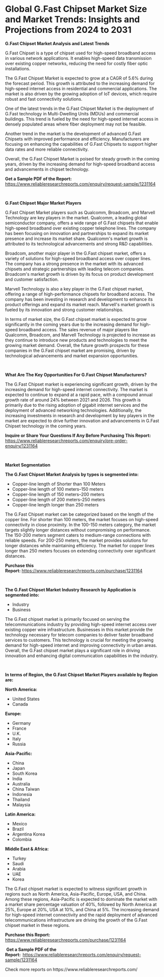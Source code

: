 <p><h1>Global G.Fast Chipset Market Size and Market Trends: Insights and Projections from 2024 to 2031</h1></p><p><strong>G.Fast Chipset Market Analysis and Latest Trends</strong></p>
<p><p>G.Fast Chipset is a type of chipset used for high-speed broadband access in various network applications. It enables high-speed data transmission over existing copper networks, reducing the need for costly fiber optic installations.</p><p>The G.Fast Chipset Market is expected to grow at a CAGR of 5.6% during the forecast period. This growth is attributed to the increasing demand for high-speed internet access in residential and commercial applications. The market is also driven by the growing adoption of IoT devices, which require robust and fast connectivity solutions.</p><p>One of the latest trends in the G.Fast Chipset Market is the deployment of G.Fast technology in Multi-Dwelling Units (MDUs) and commercial buildings. This trend is fueled by the need for high-speed internet access in densely populated areas where fiber deployment may not be feasible.</p><p>Another trend in the market is the development of advanced G.Fast Chipsets with improved performance and efficiency. Manufacturers are focusing on enhancing the capabilities of G.Fast Chipsets to support higher data rates and more reliable connectivity.</p><p>Overall, the G.Fast Chipset Market is poised for steady growth in the coming years, driven by the increasing demand for high-speed broadband access and advancements in chipset technology.</p></p>
<p><strong>Get a Sample PDF of the Report:&nbsp;</strong> <a href="https://www.reliableresearchreports.com/enquiry/request-sample/1231164">https://www.reliableresearchreports.com/enquiry/request-sample/1231164</a></p>
<p>&nbsp;</p>
<p><strong>G.Fast Chipset Major Market Players</strong></p>
<p><p>G.Fast Chipset Market players such as Qualcomm, Broadcom, and Marvell Technology are key players in the market. Qualcomm, a leading global semiconductor company, offers a wide range of G.Fast chipsets that enable high-speed broadband over existing copper telephone lines. The company has been focusing on innovation and partnerships to expand its market presence and increase its market share. Qualcomm's market growth is attributed to its technological advancements and strong R&D capabilities.</p><p>Broadcom, another major player in the G.Fast chipset market, offers a variety of solutions for high-speed broadband access over copper lines. The company has a strong presence in the market with its advanced chipsets and strategic partnerships with leading telecom companies. Broadcom's market growth is driven by its focus on product development and customer satisfaction.</p><p>Marvell Technology is also a key player in the G.Fast chipset market, offering a range of high-performance chipsets for broadband access. The company has been investing in research and development to enhance its product offerings and expand its market reach. Marvell's market growth is fueled by its innovation and strong customer relationships.</p><p>In terms of market size, the G.Fast chipset market is expected to grow significantly in the coming years due to the increasing demand for high-speed broadband access. The sales revenue of major players like Qualcomm, Broadcom, and Marvell Technology is projected to increase as they continue to introduce new products and technologies to meet the growing market demand. Overall, the future growth prospects for these companies in the G.Fast chipset market are promising, driven by technological advancements and market expansion opportunities.</p></p>
<p>&nbsp;</p>
<p><strong>What Are The Key Opportunities For G.Fast Chipset Manufacturers?</strong></p>
<p><p>The G.Fast Chipset market is experiencing significant growth, driven by the increasing demand for high-speed internet connectivity. The market is expected to continue to expand at a rapid pace, with a compound annual growth rate of around 24% between 2021 and 2026. This growth is primarily due to the rising adoption of gigabit internet services and the deployment of advanced networking technologies. Additionally, the increasing investments in research and development by key players in the market are expected to drive further innovation and advancements in G.Fast Chipset technology in the coming years.</p></p>
<p><strong>Inquire or Share Your Questions If Any Before Purchasing This Report:</strong> <a href="https://www.reliableresearchreports.com/enquiry/pre-order-enquiry/1231164">https://www.reliableresearchreports.com/enquiry/pre-order-enquiry/1231164</a></p>
<p>&nbsp;</p>
<p><strong>Market Segmentation</strong></p>
<p><strong>The G.Fast Chipset Market Analysis by types is segmented into:</strong></p>
<p><ul><li>Copper-line length of Shorter than 100 Meters</li><li>Copper-line length of 100 meters–150 meters</li><li>Copper-line length of 150 meters–200 meters</li><li>Copper-line length of 200 meters–250 meters</li><li>Copper-line length longer than 250 meters</li></ul></p>
<p><p>The G.Fast Chipset market can be categorized based on the length of the copper line. For shorter than 100 meters, the market focuses on high-speed connectivity in close proximity. In the 100-150 meters category, the market targets slightly longer distances without compromising on performance. The 150-200 meters segment caters to medium-range connections with reliable speeds. For 200-250 meters, the market provides solutions for longer distances while maintaining efficiency. The market for copper lines longer than 250 meters focuses on extending connectivity over significant distances.</p></p>
<p><strong>Purchase this Report:&nbsp;</strong><a href="https://www.reliableresearchreports.com/purchase/1231164">https://www.reliableresearchreports.com/purchase/1231164</a></p>
<p>&nbsp;</p>
<p><strong>The G.Fast Chipset Market Industry Research by Application is segmented into:</strong></p>
<p><ul><li>Industry</li><li>Business</li></ul></p>
<p><p>The G.Fast chipset market is primarily focused on serving the telecommunications industry by providing high-speed internet access over existing copper wire infrastructure. Businesses in this market provide the technology necessary for telecom companies to deliver faster broadband services to customers. This technology is crucial for meeting the growing demand for high-speed internet and improving connectivity in urban areas. Overall, the G.Fast chipset market plays a significant role in driving innovation and enhancing digital communication capabilities in the industry.</p></p>
<p>&nbsp;</p>
<p><strong>In terms of Region, the G.Fast Chipset Market Players available by Region are:</strong></p>
<p>
    <p> <strong> North America: </strong>
        <ul>
            <li>United States</li>
            <li>Canada</li>
        </ul>
        </p> 
    <p> <strong> Europe: </strong>
        <ul>
            <li>Germany</li>
            <li>France</li>
            <li>U.K.</li>
            <li>Italy</li>
            <li>Russia</li>
        </ul>
        </p> 
    <p> <strong> Asia-Pacific: </strong>
        <ul>
            <li>China</li>
            <li>Japan</li>
            <li>South Korea</li>
            <li>India</li>
            <li>Australia</li>
            <li>China Taiwan</li>
            <li>Indonesia</li>
            <li>Thailand</li>
            <li>Malaysia</li>
        </ul>
        </p> 
    <p> <strong> Latin America: </strong>
        <ul>
            <li>Mexico</li>
            <li>Brazil</li>
            <li>Argentina Korea</li>
            <li>Colombia</li>
        </ul>
        </p> 
    <p> <strong> Middle East & Africa: </strong>
        <ul>
            <li>Turkey</li>
            <li>Saudi</li>
            <li>Arabia</li>
            <li>UAE</li>
            <li>Korea</li>
        </ul>
    </p>
    </p>
<p><p>The G.Fast chipset market is expected to witness significant growth in regions such as North America, Asia-Pacific, Europe, USA, and China. Among these regions, Asia-Pacific is expected to dominate the market with a market share percentage valuation of 40%, followed by North America at 25%, Europe at 20%, USA at 10%, and China at 5%. The increasing demand for high-speed internet connectivity and the rapid deployment of advanced telecommunications infrastructure are driving the growth of the G.Fast chipset market in these regions.</p></p>
<p><strong>Purchase this Report: </strong><a href="https://www.reliableresearchreports.com/purchase/1231164">https://www.reliableresearchreports.com/purchase/1231164</a></p>
<p>&nbsp;<strong>Get a Sample PDF of the Report:&nbsp;&nbsp;</strong><a href="https://www.reliableresearchreports.com/enquiry/request-sample/1231164">https://www.reliableresearchreports.com/enquiry/request-sample/1231164</a></p>
<p><strong></strong></p>
<p>Check more reports on https://www.reliableresearchreports.com/</p>